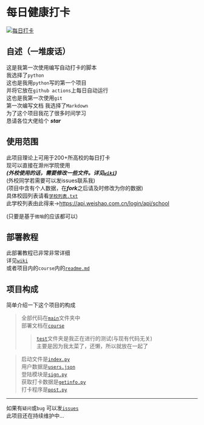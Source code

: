# 每日健康打卡

[![每日打卡](https://github.com/xsk666/autopost/actions/workflows/test.yml/badge.svg?event=schedule)](https://github.com/xsk666/autopost/actions/workflows/test.yml)

## 自述（一堆废话）

这是我第一次使用编写自动打卡的脚本  
我选择了`python`  
这也是我用`python`写的第一个项目   
并将它放在`github actions`上每日自动运行  
这也是我第一次使用`git`  
第一次编写文档 我选择了`Markdown`   
为了这个项目我花了很多时间学习  
恳请各位大佬给个 ***star***

## 使用范围

此项目理论上可用于200+所高校的每日打卡  
现可以直接在滁州学院使用  
***(外校使用的话，需要修改一些文件。详见[`wiki`](https://github.com/xsk666/autopost/wiki))***  
(外校同学若需要可以发issues联系我)  
(项目中含有个人数据，在***fork***之后请及时修改为你的数据)  
具体校园列表请看[`学校列表.txt`](/学校列表.txt)   
此学校列表由此得来-><https://api.weishao.com.cn/login/api/school>

(只要是基于`微哨`的应该都可以)

## 部署教程

此部署教程已非常非常详细  
详见[`wiki`](https://github.com/xsk666/autopost/wiki)  
或者项目内的`course`内的[`readme.md`](/course/readme.md)


## 项目构成

简单介绍一下这个项目的构成
> 全部代码在[`main`](/main)文件夹中  
> 部署文档在[`course`](/course)
>> [`test`](/test)文件夹是我正在进行的测试(与现有代码无关)  
> > 主要是因为我太菜了，还懒，所以就放在一起了

> 启动文件是[`index.py`](/main/index.py)  
> 用户数据是[`users.json`](/main/users.json)  
> 登陆模块是[`sign.py`](/main/sign.py)   
> 获取打卡数据是[`getinfo.py`](/main/getinfo.py)  
> 打卡程序是[`post.py`](/main/post.py)
---  
如果有`疑问`或`bug` 可以发[`issues`](https://github.com/xsk666/autopost/issues)  
此项目还在持续维护中...